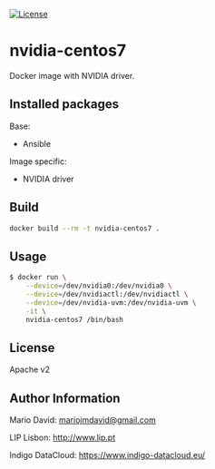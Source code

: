 [![License](http://img.shields.io/:license-apache-blue.svg?style=flat-square)](http://www.apache.org/licenses/LICENSE-2.0.html)

# nvidia-centos7

Docker image with NVIDIA driver.

## Installed packages

Base:
- Ansible

Image specific:
- NVIDIA driver

## Build

```bash
docker build --rm -t nvidia-centos7 .
```

## Usage

```bash
$ docker run \
    --device=/dev/nvidia0:/dev/nvidia0 \
    --device=/dev/nvidiactl:/dev/nvidiactl \
    --device=/dev/nvidia-uvm:/dev/nvidia-uvm \
    -it \
    nvidia-centos7 /bin/bash
```

License
-------

Apache v2

Author Information
------------------

Mario David: <mariojmdavid@gmail.com>

LIP Lisbon: http://www.lip.pt

Indigo DataCloud: https://www.indigo-datacloud.eu/
